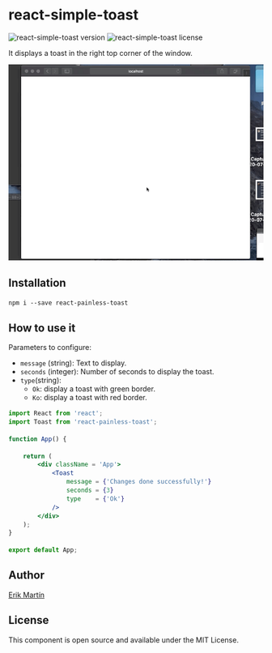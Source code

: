 # react-simple-toast

![react-simple-toast version](https://img.shields.io/npm/v/react-painless-toast)
![react-simple-toast license](https://img.shields.io/npm/l/react-painless-toast)

It displays a toast in the right top corner of the window.

![Toast](https://github.com/erikmartinjordan/react-painless-toast/blob/master/react-painless-toast.gif?raw=true)

## Installation

`npm i --save react-painless-toast`


## How to use it

Parameters to configure:

- `message` (string): Text to display.
- `seconds` (integer): Number of seconds to display the toast.
- `type`(string): 
    - `Ok`: display a toast with green border.
    - `Ko`: display a toast with red border. 


```jsx
import React from 'react';
import Toast from 'react-painless-toast';

function App() {
    
    return (
        <div className = 'App'>
            <Toast 
                message = {'Changes done successfully!'} 
                seconds = {3} 
                type    = {'Ok'}
            />
        </div>
    );
}

export default App;
```

## Author

[Erik Martín](https://erikmartinjordan.com)

## License

This component is open source and available under the MIT License.